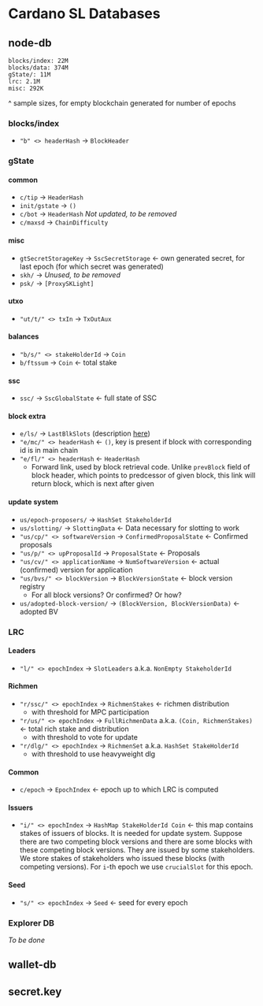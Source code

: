 # Cardano SL Databases

## node-db

```
blocks/index: 22M
blocks/data: 374M
gState/: 11M
lrc: 2.1M
misc: 292K
```

^ sample sizes, for empty blockchain generated for number of epochs

### blocks/index

* `"b" <> headerHash` -> `BlockHeader`

### gState

#### common

* `c/tip` -> `HeaderHash`
* `init/gstate` -> `()`
* `c/bot` -> `HeaderHash` *Not updated, to be removed*
* `c/maxsd` -> `ChainDifficulty`

#### misc

* `gtSecretStorageKey` -> `SscSecretStorage` <- own generated secret, for last epoch (for which secret was generated)
* `skh/` -> *Unused, to be removed*
* `psk/` -> `[ProxySKLight]`

#### utxo

* `"ut/t/" <> txIn` -> `TxOutAux`

#### balances

* `"b/s/" <> stakeHolderId` -> `Coin`
* `b/ftssum` -> `Coin` <- total stake

#### ssc

* `ssc/` -> `SscGlobalState` <- full state of SSC

#### block extra

* `e/ls/` -> `LastBlkSlots` (description [here](https://github.com/input-output-hk/cardano-sl/blob/ac1ec4740865dffb615ce51081b7920af18576b7/node/src/Pos/Block/Slog/Types.hs#L22))
* `"e/mc/" <> headerHash` <- `()`, key is present if block with corresponding id is in main chain
* `"e/fl/" <> headerHash` <- `HeaderHash`
   * Forward link, used by block retrieval code. Unlike `prevBlock` field of block header, which points to predcessor of given block, this link will return block, which is next after given

#### update system

* `us/epoch-proposers/` -> `HashSet StakeholderId`
* `us/slotting/` -> `SlottingData` <- Data necessary for slotting to work
* `"us/cp/" <> softwareVersion` -> `ConfirmedProposalState` <- Confirmed proposals
* `"us/p/" <> upProposalId` -> `ProposalState` <- Proposals
* `"us/cv/" <> applicationName` -> `NumSoftwareVersion` <- actual (confirmed) version for application
* `"us/bvs/" <> blockVersion` -> `BlockVersionState` <- block version registry
   * For all block versions? Or confirmed? Or how?
* `us/adopted-block-version/` -> `(BlockVersion, BlockVersionData)` <- adopted BV

### LRC

#### Leaders

* `"l/" <> epochIndex` -> `SlotLeaders` a.k.a. `NonEmpty StakeholderId`

#### Richmen

* `"r/ssc/" <> epochIndex` -> `RichmenStakes` <- richmen distribution
   * with threshold for MPC participation
* `"r/us/" <> epochIndex` -> `FullRichmenData` a.k.a. `(Coin, RichmenStakes)` <- total rich stake and distribution
   * with threshold to vote for update
* `"r/dlg/" <> epochIndex` -> `RichmenSet` a.k.a. `HashSet StakeHolderId`
   * with threshold to use heavyweight dlg

#### Common

* `c/epoch` -> `EpochIndex` <- epoch up to which LRC is computed

#### Issuers

* `"i/" <> epochIndex` -> `HashMap StakeHolderId Coin` <- this map contains stakes of issuers of blocks. It is needed for update system. Suppose there are two competing block versions and there are some blocks with these competing block versions. They are issued by some stakeholders. We store stakes of stakeholders who issued these blocks (with competing versions). For `i`-th epoch we use `crucialSlot` for this epoch.

#### Seed

* `"s/" <> epochIndex` -> `Seed` <- seed for every epoch

### Explorer DB

*To be done*

## wallet-db

## secret.key
